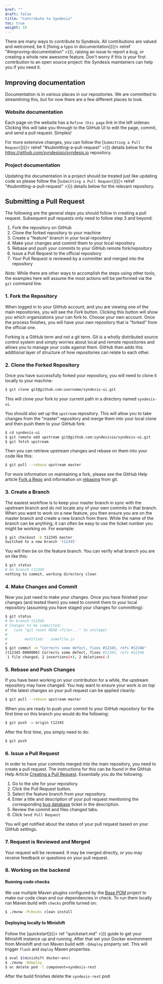 ```yaml
---
bref: ""
draft: false
title: "Contribute to Syndesis"
toc: true
weight: 10
---
```


There are many ways to contribute to Syndesis. All contributions are valued and welcomed, be it [fixing a typo in documentation]({{< relref "#improving-documentation" >}}), raising an issue to report a bug, or creating a whole new awesome feature. Don't worry if this is your first contribution to an open source project: the Syndesis maintainers can help you if you need it.

## Improving documentation

Documentation is in various places in our repositories. We are committed to streamlining this, but for now there are a few different places to look.

### Website documentation

Each page on the website has a `Refine this page` link in the left sidenav. Clicking this will take you through to the GitHub UI to edit the page, commit, and send a pull request. Simples!

For more extensive changes, you can follow the [`Submitting a Pull Request`]({{< relref "#submitting-a-pull-request" >}}) details below for the https://github.com/syndesisio/syndesis.io repository.

### Project documentation

Updating the documentation in a project should be treated just like updating code so please follow the [`Submitting a Pull Request`]({{< relref "#submitting-a-pull-request" >}}) details below for the relevant repository.

## Submitting a Pull Request

The following are the general steps you should follow in creating a pull request.  Subsequent pull requests only need
to follow step 3 and beyond:

1. Fork the repository on GitHub
2. Clone the forked repository to your machine
3. Create a "feature" branch in your local repository
4. Make your changes and commit them to your local repository
5. Rebase and push your commits to your GitHub remote fork/repository
6. Issue a Pull Request to the official repository
7. Your Pull Request is reviewed by a committer and merged into the repository

*Note*: While there are other ways to accomplish the steps using other tools, the examples here will assume the most
actions will be performed via the `git` command line.

### 1. Fork the Repository

When logged in to your GitHub account, and you are viewing one of the main repositories, you will see the *Fork* button.
Clicking this button will show you which organizations your can fork to.  Choose your own account.  Once the process
finishes, you will have your own repository that is "forked" from the official one.

Forking is a GitHub term and not a git term.  Git is a wholly distributed source control system and simply worries
about local and remote repositories and allows you to manage your code against them.  GitHub then adds this additional
layer of structure of how repositories can relate to each other.

### 2. Clone the Forked Repository

Once you have successfully forked your repository, you will need to clone it locally to your machine:

```bash
$ git clone git@github.com:username/syndesis-ui.git
```

This will clone your fork to your current path in a directory named `syndesis-ui`.

You should also set up the `upstream` repository.  This will allow you to take changes from the "master" repository
and merge them into your local clone and then push them to your GitHub fork:

```bash
$ cd syndesis-ui
$ git remote add upstream git@github.com:syndesisio/syndesis-ui.git
$ git fetch upstream
```

Then you can retrieve upstream changes and rebase on them into your code like this:

```bash
$ git pull --rebase upstream master
```

For more information on maintaining a fork, please see the GitHub Help article [Fork a Repo](https://help.github.com/articles/fork-a-repo) and information on
[rebasing](http://git-scm.com/book/en/Git-Branching-Rebasing) from git.

### 3. Create a Branch

The easiest workflow is to keep your master branch in sync with the upstream branch and do not locate any of your own
commits in that branch.  When you want to work on a new feature, you then ensure you are on the master branch and create
a new branch from there.  While the name of the branch can be anything, it can often be easy to use the ticket number
you might be working on.  For example:

```bash
$ git checkout -b t12345 master
Switched to a new branch 't12345'
```

You will then be on the feature branch.  You can verify what branch you are on like this:

```bash
$ git status
# On branch t12345
nothing to commit, working directory clean
```

### 4. Make Changes and Commit

Now you just need to make your changes.  Once you have finished your changes (and tested them) you need to commit them
to your local repository (assuming you have staged your changes for committing):

```bash
$ git status
# On branch t12345
# Changes to be committed:
#   (use "git reset HEAD <file>..." to unstage)
#
#        modified:   somefile.js
#
$ git commit -m "Corrects some defect, fixes #12345, refs #12346"
[t12345 0000000] Corrects some defect, fixes #12345, refs #12346
 1 file changed, 2 insertions(+), 2 deletions(-)
```

### 5. Rebase and Push Changes

If you have been working on your contribution for a while, the upstream repository may have changed. You may want to
ensure your work is on top of the latest changes so your pull request can be applied cleanly:

```bash
$ git pull --rebase upstream master
```

When you are ready to push your commit to your GitHub repository for the first time on this branch you would do the
following:

```bash
$ git push -u origin t12345
```

After the first time, you simply need to do:

```bash
$ git push
```

### 6. Issue a Pull Request

In order to have your commits merged into the main repository, you need to create a pull request.  The instructions for
this can be found in the GitHub Help Article [Creating a Pull Request](https://help.github.com/articles/creating-a-pull-request). Essentially you do the following:

1. Go to the site for your repository.
2. Click the Pull Request button.
3. Select the feature branch from your repository.
4. Enter a title and description of your pull request mentioning the corresponding [bug database](https://github.com/syndesisio/syndesis/issues) ticket in the description.
5. Review the commit and files changed tabs.
6. Click `Send Pull Request`

You will get notified about the status of your pull request based on your GitHub settings.

### 7. Request is Reviewed and Merged

Your request will be reviewed.  It may be merged directly, or you may receive feedback or questions on your pull
request.

### 8. Working on the backend

#### Running code checks

We use multiple Maven plugins configured by the [Base POM](https://github.com/basepom/basepom) project to make our code clean and our dependencies in check. To run them locally run Maven build with `checks` profile turned on:

```bash
$ ./mvnw -Pchecks clean install
```

#### Deploying locally to Minishift

Follow the [quickstart]({{< ref "quickstart.md" >}}) guide to get your Minishift instance up and running. After that set your Docker environment from
Minishift and run Maven build with `-Ddeploy` property set. This will trigger `flash` and `deploy` Maven properties.

```bash
$ eval $(minishift docker-env)
$ ./mvnw -Ddeploy
$ oc delete pod -l component=syndesis-rest
```

After the build finishes delete the `syndesis-rest` pod

